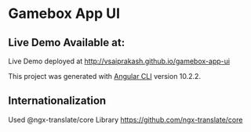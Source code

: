 # Gamebox App UI

## Live Demo Available at:
Live Demo deployed at http://vsaiprakash.github.io/gamebox-app-ui

This project was generated with [Angular CLI](https://github.com/angular/angular-cli) version 10.2.2.

## Internationalization

Used @ngx-translate/core Library
https://github.com/ngx-translate/core 
